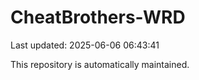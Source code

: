 # CheatBrothers-WRD

Last updated: 2025-06-06 06:43:41

This repository is automatically maintained.
